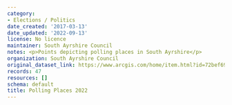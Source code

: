 ```yaml
---
category:
- Elections / Politics
date_created: '2017-03-13'
date_updated: '2022-09-13'
license: No licence
maintainer: South Ayrshire Council
notes: <p>Points depicting polling places in South Ayrshire</p>
organization: South Ayrshire Council
original_dataset_link: https://www.arcgis.com/home/item.html?id=72bef698f90b4da7b28ee403598e4403
records: 47
resources: []
schema: default
title: Polling Places 2022
---
```

